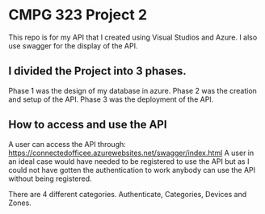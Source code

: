 # CMPG 323 Project 2
This repo is for my API that I created using Visual Studios and Azure. I also use swagger for the display of the API.

## I divided the Project into 3 phases. 
Phase 1 was the design of my database in azure.
Phase 2 was the creation and setup of the API.
Phase 3 was the deployment of the API.

## How to access and use the API
A user can access the API through: https://connectedofficee.azurewebsites.net/swagger/index.html
A user in an ideal case would have needed to be registered to use the API but as I could not have gotten the authentication to work 
anybody can use the API without being registered. 

There are 4 different categories. Authenticate, Categories, Devices and Zones.
